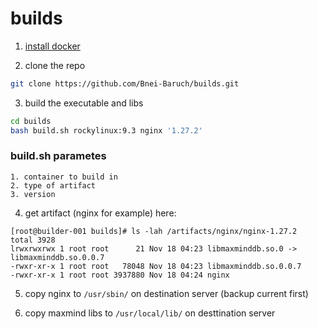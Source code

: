# builds

1. [install docker](https://docs.docker.com/engine/install/rhel/)

2. clone the repo

```bash
git clone https://github.com/Bnei-Baruch/builds.git
```

3. build the executable and libs

```bash
cd builds
bash build.sh rockylinux:9.3 nginx '1.27.2'
```
### build.sh parametes
    1. container to build in
    2. type of artifact
    3. version

4. get artifact (nginx for example) here:

```
[root@builder-001 builds]# ls -lah /artifacts/nginx/nginx-1.27.2
total 3928
lrwxrwxrwx 1 root root      21 Nov 18 04:23 libmaxminddb.so.0 -> libmaxminddb.so.0.0.7
-rwxr-xr-x 1 root root   78048 Nov 18 04:23 libmaxminddb.so.0.0.7
-rwxr-xr-x 1 root root 3937880 Nov 18 04:24 nginx
```

5. copy nginx to `/usr/sbin/` on destination server (backup current first)

6. copy maxmind libs to `/usr/local/lib/` on desttination server

